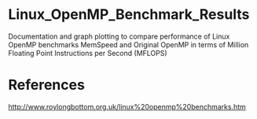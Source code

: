 # Linux_OpenMP_Benchmark_Results
Documentation and graph plotting to compare performance of Linux OpenMP benchmarks MemSpeed and Original OpenMP in terms of Million Floating Point Instructions per Second (MFLOPS)

# References
http://www.roylongbottom.org.uk/linux%20openmp%20benchmarks.htm
